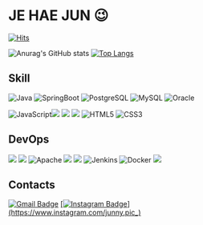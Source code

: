 # JE HAE JUN 😉

[![Hits](https://hits.seeyoufarm.com/api/count/incr/badge.svg?url=https%3A%2F%2Fgithub.com%2FJehaejun&count_bg=%235FB7F1&title_bg=%237A7777&icon=&icon_color=%23E7E7E7&title=hits&edge_flat=false)](https://hits.seeyoufarm.com)

![Anurag's GitHub stats](https://github-readme-stats.vercel.app/api?username=Jehaejun&show_icons=true)
[![Top Langs](https://github-readme-stats.vercel.app/api/top-langs/?username=Jehaejun&layout=compact)](https://github.com/anuraghazra/github-readme-stats)




## Skill

![Java](https://img.shields.io/badge/Java-007396.svg?&style=for-the-badge&logo=Java&logoColor=white) ![SpringBoot](https://img.shields.io/badge/Spring%20Boot-6DB33F.svg?&style=for-the-badge&logo=Spring%20Boot&logoColor=white) ![PostgreSQL](https://img.shields.io/badge/PostgreSQL-4169E1.svg?&style=for-the-badge&logo=PostgreSQL&logoColor=white) ![MySQL](https://img.shields.io/badge/MySQL-4479A1.svg?&style=for-the-badge&logo=MySQL&logoColor=white) ![Oracle](https://img.shields.io/badge/Oracle-F80000.svg?&style=for-the-badge&logo=Oracle&logoColor=white)

![JavaScript](https://img.shields.io/badge/JavaScript-F7DF1E.svg?&style=for-the-badge&logo=JavaScript&logoColor=white)<img src="https://img.shields.io/badge/jquery-0769AD?style=for-the-badge&logo=jquery&logoColor=white"> <img src="https://img.shields.io/badge/vue.js-4FC08D?style=for-the-badge&logo=vue.js&logoColor=white"> <img src="https://img.shields.io/badge/react-61DAFB?style=for-the-badge&logo=react&logoColor=black"> ![HTML5](https://img.shields.io/badge/HTML5-E34F26.svg?&style=for-the-badge&logo=HTML5&logoColor=white) ![CSS3](https://img.shields.io/badge/CSS3-1572B6.svg?&style=for-the-badge&logo=CSS3&logoColor=white)  



## DevOps

<img src="https://img.shields.io/badge/git-F05032?style=for-the-badge&logo=git&logoColor=white"> <img src="https://img.shields.io/badge/github-181717?style=for-the-badge&logo=github&logoColor=white"> ![Apache](https://img.shields.io/badge/Apache-D22128.svg?&style=for-the-badge&logo=Apache&logoColor=white) <img src="https://img.shields.io/badge/apache tomcat-F8DC75?style=for-the-badge&logo=apachetomcat&logoColor=white"> <img src="https://img.shields.io/badge/linux-FCC624?style=for-the-badge&logo=linux&logoColor=black"> ![Jenkins](https://img.shields.io/badge/Jenkins-D24939.svg?&style=for-the-badge&logo=Jenkins&logoColor=white) ![Docker](https://img.shields.io/badge/Docker-2496ED.svg?&style=for-the-badge&logo=Docker&logoColor=white) <img src="https://img.shields.io/badge/amazonaws-232F3E?style=for-the-badge&logo=amazonaws&logoColor=white">



## Contacts

[![Gmail Badge](https://img.shields.io/badge/Gmail-d14836?style=flat-square&logo=Gmail&logoColor=white&link=mailto:jhjun07@gmail.com)](mailto:jhjun07@gmail.com) <a href="https://www.instagram.com/junny.pic_"> [![Instagram Badge](https://img.shields.io/badge/Instagram-E4405F?style=flat-square&logo=Instagram&logoColor=white&link=https://www.instagram.com/junny.pic_)](https://www.instagram.com/junny.pic_)

